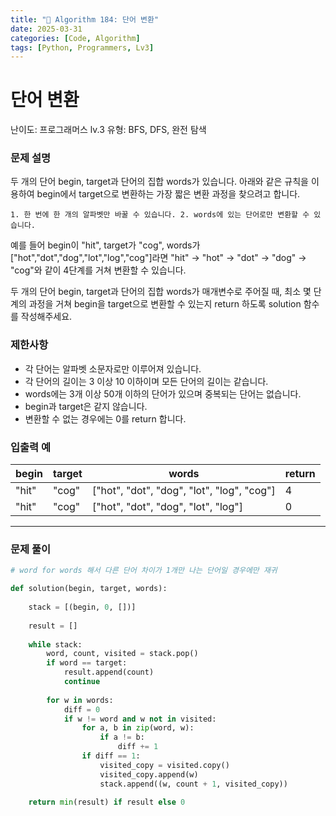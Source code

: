 ```yaml
---
title: "🧠 Algorithm 184: 단어 변환"
date: 2025-03-31
categories: [Code, Algorithm]
tags: [Python, Programmers, Lv3]
---
```


# 단어 변환

난이도: 프로그래머스 lv.3
유형: BFS, DFS, 완전 탐색

### **문제 설명**

두 개의 단어 begin, target과 단어의 집합 words가 있습니다. 아래와 같은 규칙을 이용하여 begin에서 target으로 변환하는 가장 짧은 변환 과정을 찾으려고 합니다.

`1. 한 번에 한 개의 알파벳만 바꿀 수 있습니다.
2. words에 있는 단어로만 변환할 수 있습니다.`

예를 들어 begin이 "hit", target가 "cog", words가 ["hot","dot","dog","lot","log","cog"]라면 "hit" -> "hot" -> "dot" -> "dog" -> "cog"와 같이 4단계를 거쳐 변환할 수 있습니다.

두 개의 단어 begin, target과 단어의 집합 words가 매개변수로 주어질 때, 최소 몇 단계의 과정을 거쳐 begin을 target으로 변환할 수 있는지 return 하도록 solution 함수를 작성해주세요.

### 제한사항

- 각 단어는 알파벳 소문자로만 이루어져 있습니다.
- 각 단어의 길이는 3 이상 10 이하이며 모든 단어의 길이는 같습니다.
- words에는 3개 이상 50개 이하의 단어가 있으며 중복되는 단어는 없습니다.
- begin과 target은 같지 않습니다.
- 변환할 수 없는 경우에는 0를 return 합니다.

### 입출력 예

| begin | target | words | return |
| --- | --- | --- | --- |
| "hit" | "cog" | ["hot", "dot", "dog", "lot", "log", "cog"] | 4 |
| "hit" | "cog" | ["hot", "dot", "dog", "lot", "log"] | 0 |

---

### 문제 풀이

```python
# word for words 해서 다른 단어 차이가 1개만 나는 단어일 경우에만 재귀

def solution(begin, target, words):
    
    stack = [(begin, 0, [])]
    
    result = []
    
    while stack:
        word, count, visited = stack.pop()
        if word == target:
            result.append(count)
            continue
        
        for w in words:
            diff = 0
            if w != word and w not in visited:
                for a, b in zip(word, w):
                    if a != b:
                        diff += 1
                if diff == 1:
                    visited_copy = visited.copy()
                    visited_copy.append(w)
                    stack.append((w, count + 1, visited_copy))
                    
    return min(result) if result else 0
```